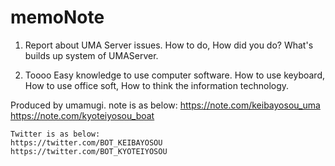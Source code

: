 # memoNote
1. Report about UMA Server issues.
  How to do,
  How did you do?
  What's builds up system of UMAServer.

2. Toooo Easy knowledge to use computer software.
  How to use keyboard,
  How to use office soft,
  How to think the information technology.

Produced by umamugi.
    note is as below:
    https://note.com/keibayosou_uma
    https://note.com/kyoteiyosou_boat
    
    Twitter is as below:
    https://twitter.com/BOT_KEIBAYOSOU
    https://twitter.com/BOT_KYOTEIYOSOU
    

